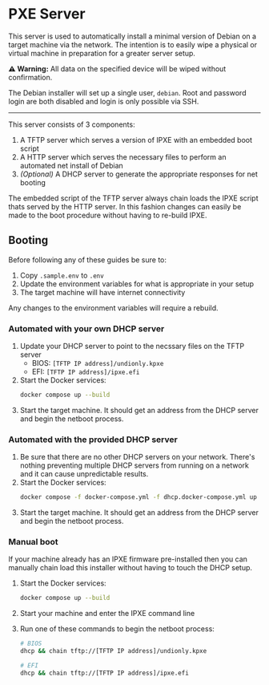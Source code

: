 # PXE Server

This server is used to automatically install a minimal version of Debian
on a target machine via the network. The intention is to easily wipe a physical
or virtual machine in preparation for a greater server setup.

**⚠️ Warning:** All data on the specified device will be wiped without
confirmation.

The Debian installer will set up a single user, `debian`. Root and password
login are both disabled and login is only possible via SSH.

---

This server consists of 3 components:

1. A TFTP server which serves a version of IPXE with an embedded boot script
2. A HTTP server which serves the necessary files to perform an automated net
   install of Debian
3. _(Optional)_ A DHCP server to generate the appropriate responses for net
   booting

The embedded script of the TFTP server always chain loads the IPXE script thats
served by the HTTP server. In this fashion changes can easily be made to the
boot procedure without having to re-build IPXE.

## Booting

Before following any of these guides be sure to:

1. Copy `.sample.env` to `.env`
2. Update the environment variables for what is appropriate in your setup
3. The target machine will have internet connectivity

Any changes to the environment variables will require a rebuild.

### Automated with your own DHCP server

1. Update your DHCP server to point to the necssary files on the TFTP server
   - BIOS: `[TFTP IP address]/undionly.kpxe`
   - EFI: `[TFTP IP address]/ipxe.efi`
2. Start the Docker services:
   ```sh
   docker compose up --build
   ```
3. Start the target machine. It should get an address from the DHCP server and
   begin the netboot process.

### Automated with the provided DHCP server

1. Be sure that there are no other DHCP servers on your network. There's nothing
   preventing multiple DHCP servers from running on a network and it can cause
   unpredictable results.
2. Start the Docker services:
   ```sh
   docker compose -f docker-compose.yml -f dhcp.docker-compose.yml up --build
   ```
3. Start the target machine. It should get an address from the DHCP server and
   begin the netboot process.

### Manual boot

If your machine already has an IPXE firmware pre-installed then you can manually
chain load this installer without having to touch the DHCP setup.

1. Start the Docker services:
   ```sh
   docker compose up --build
   ```
2. Start your machine and enter the IPXE command line
3. Run one of these commands to begin the netboot process:

   ```sh
   # BIOS
   dhcp && chain tftp://[TFTP IP address]/undionly.kpxe

   # EFI
   dhcp && chain tftp://[TFTP IP address]/ipxe.efi
   ```
